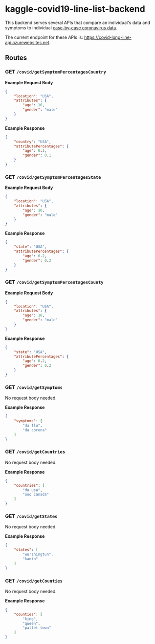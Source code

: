# kaggle-covid19-line-list-backend

This backend serves several APIs that compare an individual's data and symptoms to individual [case-by-case coronavirus data](https://www.kaggle.com/sudalairajkumar/novel-corona-virus-2019-dataset#COVID19_line_list_data.csv).

The current endpoint for these APIs is: https://covid-long-line-api.azurewebsites.net.

## Routes
### GET `/covid/getSymptomPercentagesCountry`
**Example Request Body**
```json
{
	"location": "USA",
	"attributes": {
		"age": 10,
		"gender": "male"
	}
}
```

**Example Response**
```json
{
    "country": "USA",
    "attributePercentages": {
        "age": 0.1,
        "gender": 0.1
    }
}
```

### GET `/covid/getSymptomPercentagesState`
**Example Request Body**
```json
{
	"location": "USA",
	"attributes": {
		"age": 10,
		"gender": "male"
	}
}
```

**Example Response**
```json
{
    "state": "USA",
    "attributePercentages": {
        "age": 0.2,
        "gender": 0.2
    }
}
```

### GET `/covid/getSymptomPercentagesCounty`
**Example Request Body**
```json
{
	"location": "USA",
	"attributes": {
		"age": 10,
		"gender": "male"
	}
}
```

**Example Response**
```json
{
    "state": "USA",
    "attributePercentages": {
        "age": 0.2,
        "gender": 0.2
    }
}
```

### GET `/covid/getSymptoms`
No request body needed.

**Example Response**
```json
{
    "symptoms": [
        "da flu",
        "da corona"
    ]
}
```

### GET `/covid/getCountries`
No request body needed.

**Example Response**
```json
{
    "countries": [
        "da usa",
        "ooo canada"
    ]
}
```

### GET `/covid/getStates`
No request body needed.

**Example Response**
```json
{
    "states": [
        "wurshingtun",
        "kanto"
    ]
}
```

### GET `/covid/getCounties`
No request body needed.

**Example Response**
```json
{
    "counties": [
        "king",
        "queen",
        "pallet town"
    ]
}
```